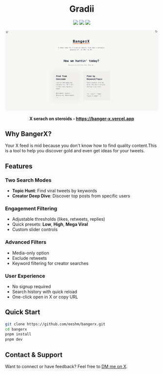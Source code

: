<h1 align="center">Gradii</h1>

<p align="center">
<img src="https://img.shields.io/badge/Next.js-000000.svg?style=for-the-badge&logo=nextdotjs&logoColor=white">
<img src="https://img.shields.io/badge/TypeScript-000000.svg?style=for-the-badge&logo=typescript&logoColor=white">
<img src="https://img.shields.io/badge/TailwindCSS-000000.svg?style=for-the-badge&logo=TailwindCSS&logoColor=white">
</p>

![BangerX Preview](/public/light1.png)

**<p align="center">X serach on steroids - https://banger-x.vercel.app</p>**

## Why BangerX?
Your X feed is mid because you don't know how to find quality content.This is a tool to help you discover gold and even get ideas for your tweets.

##  Features

###  Two Search Modes
- **Topic Hunt**: Find viral tweets by keywords  
- **Creator Deep Dive**: Discover top posts from specific users

###  Engagement Filtering
- Adjustable thresholds (likes, retweets, replies)
- Quick presets: **Low**, **High**, **Mega Viral**
- Custom slider controls

###  Advanced Filters
- Media-only option
- Exclude retweets
- Keyword filtering for creator searches

###  User Experience
- No signup required
- Search history with quick reload
- One-click open in X or copy URL

## Quick Start
```bash
git clone https://github.com/eeshm/bangerx.git
cd bangerx
pnpm install
pnpm dev
```
## Contact & Support

Want to connect or have feedback? Feel free to [DM me on X](https://x.com/eeshmidha1).